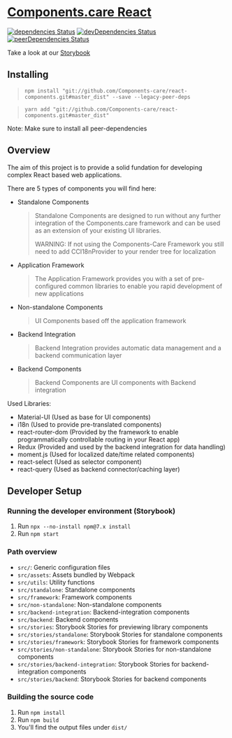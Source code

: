 # [Components.care React](https://components-care.github.io/react-components/)

[![dependencies Status](https://david-dm.org/Components-care/react-components/status.svg)](https://david-dm.org/Components-care/react-components)
[![devDependencies Status](https://david-dm.org/Components-care/react-components/dev-status.svg)](https://david-dm.org/Components-care/react-components?type=dev)
[![peerDependencies Status](https://david-dm.org/Components-care/react-components/peer-status.svg)](https://david-dm.org/Components-care/react-components?type=peer)

Take a look at our [Storybook](https://components-care.github.io/react-components/storybook/)

## Installing

> `npm install "git://github.com/Components-care/react-components.git#master_dist" --save --legacy-peer-deps`

> `yarn add "git://github.com/Components-care/react-components.git#master_dist"`

Note: Make sure to install all peer-dependencies

## Overview

The aim of this project is to provide a solid fundation for developing complex React based web applications.

There are 5 types of components you will find here:

- Standalone Components
  > Standalone Components are designed to run without any further integration of the Components.care framework and can be used as an extension of your existing UI libraries.
  > 
  > WARNING: If not using the Components-Care Framework you still need to add CCI18nProvider to your render tree for localization 
- Application Framework
  > The Application Framework provides you with a set of pre-configured common libraries to enable you rapid development of new applications
- Non-standalone Components
  > UI Components based off the application framework
- Backend Integration
  > Backend Integration provides automatic data management and a backend communication layer
- Backend Components
  > Backend Components are UI components with Backend integration

Used Libraries:

- Material-UI (Used as base for UI components)
- i18n (Used to provide pre-translated components)
- react-router-dom (Provided by the framework to enable programmatically controllable routing in your React app)
- Redux (Provided and used by the backend integration for data handling)
- moment.js (Used for localized date/time related components)
- react-select (Used as selector component)
- react-query (Used as backend connector/caching layer)

## Developer Setup

### Running the developer environment (Storybook)

1. Run `npx --no-install npm@7.x install`
2. Run `npm start`

### Path overview

- `src/`: Generic configuration files
- `src/assets`: Assets bundled by Webpack
- `src/utils`: Utility functions
- `src/standalone`: Standalone components
- `src/framework`: Framework components
- `src/non-standalone`: Non-standalone components
- `src/backend-integration`: Backend-integration components
- `src/backend`: Backend components
- `src/stories`: Storybook Stories for previewing library components
- `src/stories/standalone`: Storybook Stories for standalone components
- `src/stories/framework`: Storybook Stories for framework components
- `src/stories/non-standalone`: Storybook Stories for non-standalone components
- `src/stories/backend-integration`: Storybook Stories for backend-integration components
- `src/stories/backend`: Storybook Stories for backend components

### Building the source code

1. Run `npm install`
2. Run `npm build`
3. You'll find the output files under `dist/`
